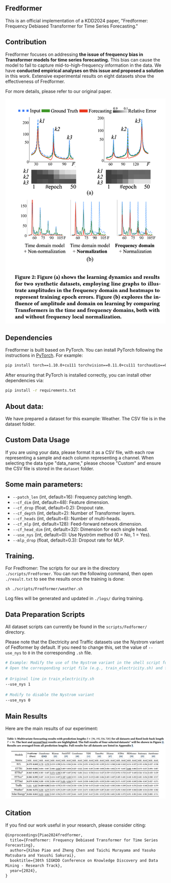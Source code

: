 ## Fredformer

This is an official implementation of a KDD2024 paper, "Fredformer: Frequency Debiased Transformer for Time Series Forecasting."

## Contribution

Fredformer focuses on addressing **the issue of frequency bias in Transformer models for time series forecasting.** 
This bias can cause the model to fail to capture mid-to-high-frequency information in the data. 
We have **conducted empirical analyses on this issue and proposed a solution** in this work.
Extensive experimental results on eight datasets show the effectiveness of Fredformer.

For more details, please refer to our original paper.

![Contribution](pics/motivation.png)


## Dependencies
Fredformer is built based on PyTorch.
You can install PyTorch following the instructions in [PyTorch](https://pytorch.org/get-started/locally/). For example:

```bash
pip install torch==1.10.0+cu111 torchvision==0.11.0+cu111 torchaudio==0.10.0 -f https://download.pytorch.org/whl/torch_stable.html
```
After ensuring that PyTorch is installed correctly, you can install other dependencies via:

```bash
pip install -r requirements.txt
```

## About data:
We have prepared a dataset for this example: Weather. The CSV file is in the dataset folder.

## Custom Data Usage

If you are using your data, please format it as a CSV file, with each row representing a sample and each column representing a channel. 
When selecting the data type "data_name," please choose "Custom" and ensure the CSV file is stored in the `dataset` folder.

## Some main parameters:

- `--patch_len` (int, default=16): Frequency patching length.
- `--cf_dim` (int, default=48): Feature dimension.
- `--cf_drop` (float, default=0.2): Dropout rate.
- `--cf_depth` (int, default=2): Number of Transformer layers.
- `--cf_heads` (int, default=6): Number of multi-heads.
- `--cf_mlp` (int, default=128): Feed-forward network dimension.
- `--cf_head_dim` (int, default=32): Dimension for each single head.
- `--use_nys` (int, default=0): Use Nyström method (0 = No, 1 = Yes).
- `--mlp_drop` (float, default=0.3): Dropout rate for MLP.


## Training. 
For Fredfromer:
The scripts for our are in the directory ```./scripts/Fredformer```.
You can run the following command, then open ```./result.txt``` to see the results once the training is done:
```
sh ./scripts/Fredformer/weather.sh
 ```
Log files will be generated and updated in  ```./logs/``` during training.

## Data Preparation Scripts

All dataset scripts can currently be found in the `scripts/Fedformer/` directory. 

Please note that the Electricity and Traffic datasets use the Nystrom variant of Fedformer by default. If you need to change this, set the value of `--use_nys` to `0` in the corresponding `.sh` file.

```bash
# Example: Modify the use of the Nystrom variant in the shell script for the Electricity dataset
# Open the corresponding script file (e.g., train_electricity.sh) and find the line with --use_nys

# Original line in train_electricity.sh
--use_nys 1

# Modify to disable the Nystrom variant
--use_nys 0
```

## Main Results

Here are the main results of our experiment:

![Main Results](pics/main_results.png)

## Citation
If you find our work useful in your research, please consider citing:
```
@inproceedings{Piao2024fredformer,
  title={Fredformer: Frequency Debiased Transformer for Time Series Forecasting},
  author={Xihao Piao and Zheng Chen and Taichi Murayama and Yasuko Matsubara and Yasushi Sakurai},
  booktitle={30th SIGKDD Conference on Knowledge Discovery and Data Mining - Research Track},
  year={2024},
}

```

